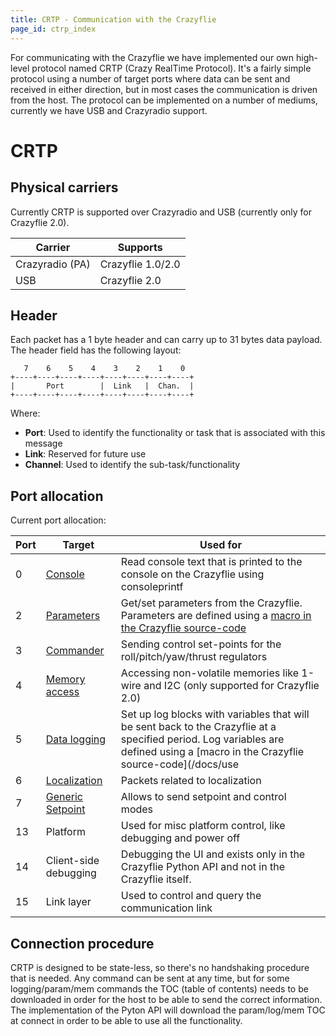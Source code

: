```yaml
---
title: CRTP - Communication with the Crazyflie
page_id: ctrp_index
---
```


For communicating with the Crazyflie we have implemented our own
high-level protocol named CRTP (Crazy RealTime Protocol). It\'s a fairly
simple protocol using a number of target ports where data can be sent
and received in either direction, but in most cases the communication is
driven from the host. The protocol can be implemented on a number of
mediums, currently we have USB and Crazyradio support.

CRTP
====

Physical carriers
-----------------

Currently CRTP is supported over Crazyradio and USB (currently only for
Crazyflie 2.0).

 | Carrier          | Supports|
 | -----------------| -------------------|
 | Crazyradio (PA)  | Crazyflie 1.0/2.0|
 | USB              | Crazyflie 2.0|

Header
------

Each packet has a 1 byte header and can carry up to 31 bytes data
payload. The header field has the following layout:

       7    6    5    4    3    2    1    0
    +----+----+----+----+----+----+----+----+
    |       Port        |  Link   |  Chan.  |
    +----+----+----+----+----+----+----+----+

Where:

-   **Port**: Used to identify the functionality or task that is
    associated with this message
-   **Link**: Reserved for future use
-   **Channel**: Used to identify the sub-task/functionality

Port allocation
---------------

Current port allocation:

| **Port** |  **Target**                                  |          **Used for**|
| ---------| ---------------------------------------------| ----------------------------------------------------------------|
|  0       | [Console](ctrp_console.md)                   | Read console text that is printed to the console on the Crazyflie using consoleprintf|
|  2       | [Parameters](ctrp_parameters.md)             | Get/set parameters from the Crazyflie. Parameters are defined using a [macro in the Crazyflie source-code](/docs/userguides/logparam.md)|
|  3       | [Commander](ctrp_commander.md)               | Sending control set-points for the roll/pitch/yaw/thrust regulators|
|  4       | [Memory access](ctrp_mem.md)                 | Accessing non-volatile memories like 1-wire and I2C (only supported for Crazyflie 2.0)|
|  5       | [Data logging](ctrp_log.md)                  | Set up log blocks with variables that will be sent back to the Crazyflie at a specified period. Log variables are defined using a [macro in the Crazyflie source-code](/docs/use
|  6       | [Localization](ctrp_localization.md)         | Packets related to localization|
|  7       | [Generic Setpoint](ctrp_generic_setpoint.md) | Allows to send setpoint and control modes|
|  13      | Platform                                     | Used for misc platform control, like debugging and power off|
|  14      | Client-side debugging                        | Debugging the UI and exists only in the Crazyflie Python API and not in the Crazyflie itself.|
|  15      | Link layer                                   | Used to control and query the communication link|

Connection procedure
--------------------

CRTP is designed to be state-less, so there\'s no handshaking procedure
that is needed. Any command can be sent at any time, but for some
logging/param/mem commands the TOC (table of contents) needs to be
downloaded in order for the host to be able to send the correct
information. The implementation of the Pyton API will download the
param/log/mem TOC at connect in order to be able to use all the
functionality.
